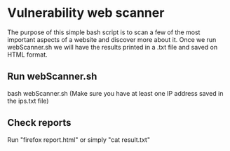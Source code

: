 # Vulnerability web scanner

The purpose of this simple bash script is to scan a few of the most important aspects of a website and discover more about it.
Once we run webScanner.sh we will have the results printed in a .txt file and saved on HTML format.

## Run webScanner.sh  
bash webScanner.sh (Make sure you have at least one IP address saved in the ips.txt file)

## Check reports  
Run "firefox report.html" or simply "cat result.txt"
